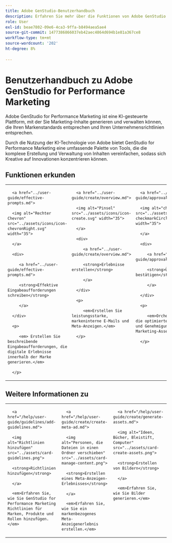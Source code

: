 ```yaml
---
title: Adobe GenStudio-Benutzerhandbuch
description: Erfahren Sie mehr über die Funktionen von Adobe GenStudio for Performance Marketing. Erfahren Sie, wie Sie markeninterne Assets erstellen, Varianten generieren und Erlebnisse optimieren können.
role: User
exl-id: beae7802-09e6-4ca3-9ffa-b8494aea5ae4
source-git-commit: 1477386866037eb42aec4864d694b1e81a367ce8
workflow-type: tm+mt
source-wordcount: '202'
ht-degree: 8%

---
```


# Benutzerhandbuch zu Adobe GenStudio for Performance Marketing

Adobe GenStudio for Performance Marketing ist eine KI-gesteuerte Plattform, mit der Sie Marketing-Inhalte generieren und verwalten können, die Ihren Markenstandards entsprechen und Ihren Unternehmensrichtlinien entsprechen.

Durch die Nutzung der KI-Technologie von Adobe bietet GenStudio for Performance Marketing eine umfassende Palette von Tools, die die komplexe Erstellung und Verwaltung von Inhalten vereinfachen, sodass sich Kreative auf Innovationen konzentrieren können.

## Funktionen erkunden

<table style="table-layout:fixed">

<tr style="border: 0;">

   <td valign="top">

      <a href="../user-guide/effective-prompts.md">

      <img alt="Rechter Chevron" src="../assets/icons/icon-chevronRight.svg" width="35">

      </a>

      <div>

         <a href="../user-guide/effective-prompts.md">

         <strong>Effektive Eingabeaufforderungen schreiben</strong>

         </a>

      </div>

      <p>

         <em> Erstellen Sie beschreibende Eingabeaufforderungen, die digitale Erlebnisse innerhalb der Marke generieren.</em>

      </p>

   </td>

   <td valign="top">

      <a href="../user-guide/create/overview.md">

      <img alt="Pinsel" src="../assets/icons/icon-create.svg" width="35">

      </a>

      <div>

         <a href="../user-guide/create/overview.md">

         <strong>Erlebnisse erstellen</strong>

         </a>

      </div>

      <p>

         <em>Erstellen Sie leistungsstarke, markeninterne E-Mails und Meta-Anzeigen.</em>

      </p>

   </td>

   <td valign="top">

      <a href="../user-guide/approvals/overview.md">

      <img alt="checkmark" src="../assets/icons/icon-checkmarkCircle.svg" width="35">

      </a>

      <div>

         <a href="../user-guide/approvals/overview.md">

         <strong>Überprüfen und bestätigen</strong>

         </a>

      </div>

      <p>

         <em>Orchestrieren Sie die optimierte Überprüfung und Genehmigung von Marketing-Assets.</em>

      </p>

   </td>

   <td valign="top">

      <a href="../user-guide/content/overview.md">

      <img alt="Gitter" src="../assets/icons/icon-images.svg" width="35">

      </a>

      <div>

         <a href="../user-guide/content/overview.md">

         <strong>Inhalt verwalten</strong>

         </a>

      </div>

      <p>

         <em>Suchen, Verwalten und Wiederverwenden von Inhalten unter Einhaltung der Markenrichtlinien.</em>

      </p>

   </td>

   <td valign="top">

      <a href="../user-guide/insights/overview.md">

      <img alt="Diagramm" src="../assets/icons/icon-dataAnalytics.svg" width="35">

      </a>

      <div>

         <a href="../user-guide/insights/overview.md">

         <strong>Einblicke anzeigen</strong>

         </a>

      </div>

      <p>

         <em>Analysieren der Inhaltseffektivität von Paid-Media-Kanälen.</em>

      </p>

   </td>

</tr>

</table>

## Weitere Informationen zu

<table style="table-layout:fixed">

<td valign="top">

   <div>

      <a href="/help/user-guide/guidelines/add-guidelines.md">

      <img alt="Richtlinien hinzufügen" src="../assets/card-guidelines.png">

      <strong>Richtlinien hinzufügen</strong>

      </a>

   </div>

   <p>

      <em>Erfahren Sie, wie Sie GenStudio for Performance Marketing Richtlinien für Marken, Produkte und Rollen hinzufügen.</em>

   </p>

</td>

<td valign="top">

   <div>

      <a href="/help/user-guide/create/create-meta-ad.md">

      <img alt="Personen, die Dateien in einen Ordner verschieben" src="../assets/card-manage-content.png">

      <strong>Erstellen eines Meta-Anzeigen-Erlebnisses</strong>

      </a>

   </div>

   <p>

      <em>Erfahren Sie, wie Sie ein markenbezogenes Meta-Anzeigenerlebnis erstellen.</em>

   </p>

</td>

<td valign="top">

   <div>

      <a href="/help/user-guide/create/generate-assets.md">

      <img alt="Ideen, Bücher, Bleistift, Computer" src="../assets/card-create-assets.png">

      <strong>Erstellen von Bildern</strong>

      </a>

   </div>

   <p>

      <em>Erfahren Sie, wie Sie Bilder generieren.</em>

   </p>

</td>

</table>

